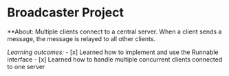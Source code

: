 # Broadcaster Project
**About: Multiple clients connect to a central server. When a client sends a message, the message is relayed to all other clients.

*Learning outcomes:*
    - [x] Learned how to implement and use the Runnable interface
    - [x] Learned how to handle multiple concurrent clients connected to one server
